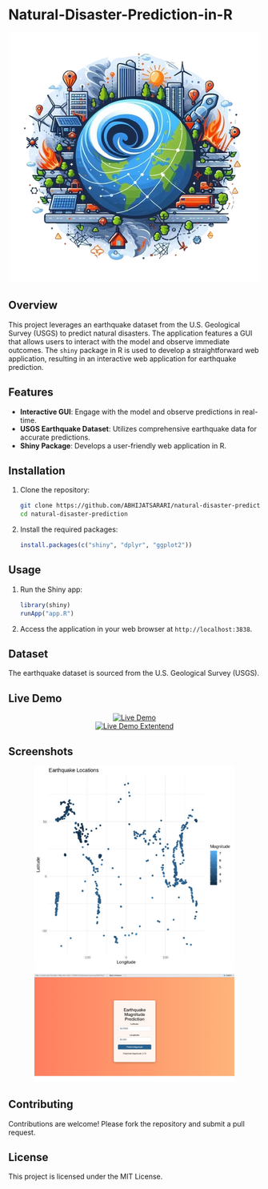 # Natural-Disaster-Prediction-in-R

<div align="center">
  <img src="https://github.com/ABHIJATSARARI/Natural-Disaster-Prediction-in-R/blob/main/logo.png" alt="Project Logo">
</div>

## Overview
This project leverages an earthquake dataset from the U.S. Geological Survey (USGS) to predict natural disasters. The application features a GUI that allows users to interact with the model and observe immediate outcomes. The `shiny` package in R is used to develop a straightforward web application, resulting in an interactive web application for earthquake prediction.

## Features
- **Interactive GUI**: Engage with the model and observe predictions in real-time.
- **USGS Earthquake Dataset**: Utilizes comprehensive earthquake data for accurate predictions.
- **Shiny Package**: Develops a user-friendly web application in R.

## Installation
1. Clone the repository:
    ```bash
    git clone https://github.com/ABHIJATSARARI/natural-disaster-prediction.git
    cd natural-disaster-prediction
    ```
2. Install the required packages:
    ```R
    install.packages(c("shiny", "dplyr", "ggplot2"))
    ```

## Usage
1. Run the Shiny app:
    ```R
    library(shiny)
    runApp("app.R")
    ```
2. Access the application in your web browser at `http://localhost:3838`.

## Dataset
The earthquake dataset is sourced from the U.S. Geological Survey (USGS).

## Live Demo
<div align="center">
  <a href="https://abhijat-rapiz.shinyapps.io/project/" target="_blank">
    <img src="https://img.shields.io/badge/Live-Demo-brightgreen?style=for-the-badge&logo=appveyor" alt="Live Demo">
  </a>
</div>
<div align="center">
  <a href="https://posit.cloud/content/8476610" target="_blank">
    <img src="https://img.shields.io/badge/Live-Demo-brightgreen?style=for-the-badge&logo=appveyor" alt="Live Demo Extentend">
  </a>
</div>

## Screenshots
<div align="center">
  <img src="https://github.com/ABHIJATSARARI/Natural-Disaster-Prediction-in-R/blob/main/Preset1.jpg" alt="Screenshot 1" width="400" hight='600'>
  <img src="https://github.com/ABHIJATSARARI/Natural-Disaster-Prediction-in-R/blob/main/Preset2.jpg" alt="Screenshot 2" width="400" hight='600'>
</div>

## Contributing
Contributions are welcome! Please fork the repository and submit a pull request.

## License
This project is licensed under the MIT License.
